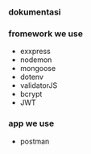 ### dokumentasi

### fromework we use

* exxpress
* nodemon
* mongoose
* dotenv
* validatorJS
* bcrypt
* JWT

### app we use
* postman


